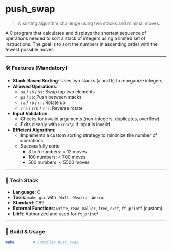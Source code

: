 # push_swap

> A sorting algorithm challenge using two stacks and minimal moves.

A C program that calculates and displays the shortest sequence of operations needed to sort a stack of integers using a limited set of instructions. The goal is to sort the numbers in ascending order with the fewest possible moves.

---

### 🛠️ Features (Mandatory)

- **Stack-Based Sorting**: Uses two stacks (`a` and `b`) to reorganize integers.
- **Allowed Operations**:
  - `sa` / `sb` / `ss`: Swap top two elements
  - `pa` / `pb`: Push between stacks
  - `ra` / `rb` / `rr`: Rotate up
  - `rra` / `rrb` / `rrr`: Reverse rotate
- **Input Validation**:
  - Checks for invalid arguments (non-integers, duplicates, overflow)
  - Exits cleanly with `Error\n` if input is invalid
- **Efficient Algorithm**:
  - Implements a custom sorting strategy to minimize the number of operations
  - Successfully sorts:
    - 3 to 5 numbers: < 12 moves
    - 100 numbers: < 700 moves
    - 500 numbers: < 5500 moves

---

### 🧰 Tech Stack
- **Language**: C
- **Tools**: `make`, `gcc` with `-Wall -Wextra -Werror`
- **Standard**: C89
- **External Functions**: `write`, `read`, `malloc`, `free`, `exit`, `ft_printf` (custom)
- **Libft**: Authorized and used for `ft_printf`

---

### 📂 Build & Usage

```bash
make        # Compiles push_swap
